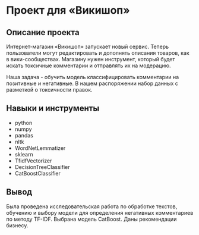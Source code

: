 # Проект для «Викишоп»
## Описание проекта
Интернет-магазин «Викишоп» запускает новый сервис. Теперь пользователи могут редактировать и дополнять описания товаров, как в вики-сообществах. Магазину нужен инструмент, который будет искать токсичные комментарии и отправлять их на модерацию.

Наша задача - обучить модель классифицировать комментарии на позитивные и негативные. В нашем распоряжении набор данных с разметкой о токсичности правок.

## Навыки и инструменты
- python
- numpy
- pandas
- nltk
- WordNetLemmatizer
- sklearn
- TfidfVectorizer
- DecisionTreeClassifier
- CatBoostClassifier

## Вывод
Была проведена исследовательская работа по обработке текстов, обучению и выбору модели для определения негативных комментариев по методу TF-IDF. Выбрана модель CatBoost. Даны рекомендации бизнесу.
